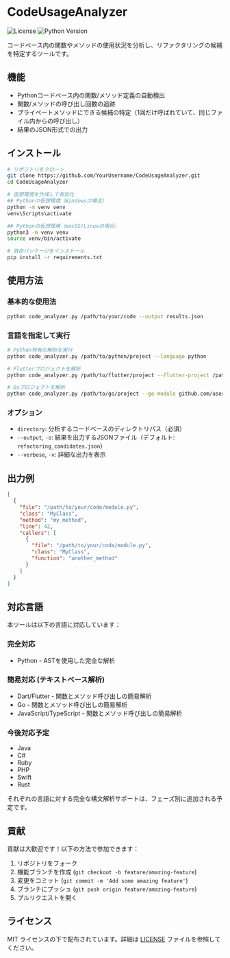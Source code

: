 # CodeUsageAnalyzer

![License](https://img.shields.io/github/license/senri1101/code-usage-analyzer)
![Python Version](https://img.shields.io/badge/python-3.6%2B-blue)

コードベース内の関数やメソッドの使用状況を分析し、リファクタリングの候補を特定するツールです。

## 機能

- Pythonコードベース内の関数/メソッド定義の自動検出
- 関数/メソッドの呼び出し回数の追跡
- プライベートメソッドにできる候補の特定（1回だけ呼ばれていて、同じファイル内からの呼び出し）
- 結果のJSON形式での出力

## インストール

```bash
# リポジトリをクローン
git clone https://github.com/YourUsername/CodeUsageAnalyzer.git
cd CodeUsageAnalyzer

# 仮想環境を作成して有効化
## Pythonの仮想環境（Windowsの場合）
python -m venv venv
venv\Scripts\activate

## Pythonの仮想環境（macOS/Linuxの場合）
python3 -m venv venv
source venv/bin/activate

# 依存パッケージをインストール
pip install -r requirements.txt
```

## 使用方法

### 基本的な使用法

```bash
python code_analyzer.py /path/to/your/code --output results.json
```

### 言語を指定して実行

```bash
# Python特有の解析を実行
python code_analyzer.py /path/to/python/project --language python

# Flutterプロジェクトを解析
python code_analyzer.py /path/to/flutter/project --flutter-project /path/to/flutter/project/root --analyze-widgets

# Goプロジェクトを解析
python code_analyzer.py /path/to/go/project --go-module github.com/username/project
```

### オプション

- `directory`: 分析するコードベースのディレクトリパス（必須）
- `--output`, `-o`: 結果を出力するJSONファイル（デフォルト: `refactoring_candidates.json`）
- `--verbose`, `-v`: 詳細な出力を表示

## 出力例

```json
[
  {
    "file": "/path/to/your/code/module.py",
    "class": "MyClass",
    "method": "my_method",
    "line": 42,
    "callers": [
      {
        "file": "/path/to/your/code/module.py",
        "class": "MyClass",
        "function": "another_method"
      }
    ]
  }
]
```

## 対応言語

本ツールは以下の言語に対応しています：

### 完全対応
- Python - ASTを使用した完全な解析

### 簡易対応 (テキストベース解析)
- Dart/Flutter - 関数とメソッド呼び出しの簡易解析
- Go - 関数とメソッド呼び出しの簡易解析
- JavaScript/TypeScript - 関数とメソッド呼び出しの簡易解析

### 今後対応予定
- Java
- C#
- Ruby
- PHP
- Swift
- Rust

それぞれの言語に対する完全な構文解析サポートは、フェーズ別に追加される予定です。

## 貢献

貢献は大歓迎です！以下の方法で参加できます：

1. リポジトリをフォーク
2. 機能ブランチを作成 (`git checkout -b feature/amazing-feature`)
3. 変更をコミット (`git commit -m 'Add some amazing feature'`)
4. ブランチにプッシュ (`git push origin feature/amazing-feature`)
5. プルリクエストを開く

## ライセンス

MIT ライセンスの下で配布されています。詳細は [LICENSE](LICENSE) ファイルを参照してください。